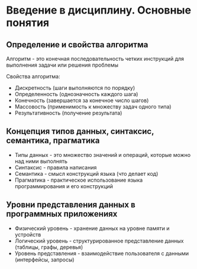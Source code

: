 # Введение в дисциплину. Основные понятия

## Определение и свойства алгоритма
Алгоритм - это конечная последовательность четких инструкций для выполнения задачи или решения проблемы

Свойства алгоритма:
* Дискретность (шаги выполняются по порядку)
* Определенность (однозначность каждого шага)
* Конечность (завершается за конечное число шагов)
* Массовость (применимость к множеству задач одного типа)
* Результативность (получение результата)

## Концепция типов данных, синтаксис, семантика, прагматика

* Типы данных - это множество значений и операций, которые можно над ними выполнять
* Синтаксис - правила написания
* Семантика - смысл конструкций языка (что делает код)
* Прагматика - практическое использование языка программирования и его конструкций

## Уровни представления данных в программных приложениях

* Физический уровень - хранение данных на уровне памяти и устройств
* Логический уровень - структурированное представление данных (таблицы, графы, деревья)
* Уровень представления - взаимодействие пользователя с данными (интерфейсы, запросы)


